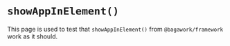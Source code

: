 <script>
	import ShowAppInElement from './ShowAppInElement.svelte'
</script>

# `showAppInElement()`
This page is used to test that `showAppInElement()` from `@bagawork/framework` work as it should.

<ShowAppInElement />